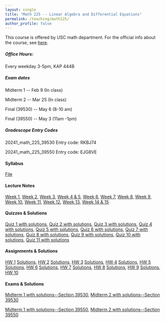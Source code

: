 ```yaml
---
layout: single
title: "Math 225 -- Linear Algebra and Differential Equations"
permalink: /teaching/math225/
author_profile: false
---
```


This course is offered by USC math department. For the official info about the course, see [here](https://dornsife.usc.edu/mathematics/math-225-linear-algebra-and-linear-differential-equations/).

##### Office Hours: 
Every weekday 3-5pm, KAP 444B

##### Exam dates
Midterm 1 -- Feb 9 (In class)

Midterm 2 -- Mar 25 (In class)

Final (39530) -- May 6 (8-10 am)

Final (39550) -- May 3 (11am -1pm)

##### Gradescope Entry Codes

20241_math_225_39530 Entry code: RKBJ74

20241_math_225_39550 Entry code: EJG8VE

#### Syllabus

[File](https://elifuskuplu.github.io/files/syllabus.pdf)

#### Lecture Notes

[Week 1](https://elifuskuplu.github.io/files/Week1.pdf), [Week 2](https://elifuskuplu.github.io/files/Week2.pdf), [Week 3](https://elifuskuplu.github.io/files/Week3.pdf), [Week 4 & 5](https://elifuskuplu.github.io/files/Week4.pdf), [Week 6](https://elifuskuplu.github.io/files/Week6.pdf),  [Week 7](https://elifuskuplu.github.io/files/Week7.pdf), [Week 8](https://elifuskuplu.github.io/files/Week8.pdf), [Week 9](https://elifuskuplu.github.io/files/Week9.pdf), [Week 10](https://elifuskuplu.github.io/files/Week10.pdf), [Week 11](https://elifuskuplu.github.io/files/Week11.pdf), [Week 12](https://elifuskuplu.github.io/files/Week12.pdf), [Week 13](https://elifuskuplu.github.io/files/Week13.pdf), [Week 14 & 15](https://elifuskuplu.github.io/files/Week14.pdf)

#### Quizzes & Solutions

[Quiz 1 with solutions](https://elifuskuplu.github.io/files/Quiz1_afternoon_session.pdf), [Quiz 2 with solutions](https://elifuskuplu.github.io/files/Quiz2_morning_session.pdf), [Quiz 3 with solutions](https://elifuskuplu.github.io/files/Quiz3_morning_session.pdf), [Quiz 4 with solutions](https://elifuskuplu.github.io/files/Quiz4_morning_session.pdf), [Quiz 5 with solutions](https://elifuskuplu.github.io/files/Quiz5_morning_session.pdf), [Quiz 6 with solutions](https://elifuskuplu.github.io/files/Quiz6.pdf), [Quiz 7 with solutions](https://elifuskuplu.github.io/files/Quiz7.pdf), [Quiz 8 with solutions](https://elifuskuplu.github.io/files/Quiz8.pdf), [Quiz 9 with solutions](https://elifuskuplu.github.io/files/Quiz9.pdf), [Quiz 10 with solutions](https://elifuskuplu.github.io/files/Quiz10.pdf), [Quiz 11 with solutions](https://elifuskuplu.github.io/files/Quiz11.pdf)

#### Assignments & Solutions

[HW 1](https://elifuskuplu.github.io/files/HW1_and_study_sheet.pdf) [Solutions](https://elifuskuplu.github.io/files/HW1_solutions.pdf), [HW 2](https://elifuskuplu.github.io/files/HW2_and_study_sheet.pdf) [Solutions](https://elifuskuplu.github.io/files/HW2_solutions.pdf), [HW 3](https://elifuskuplu.github.io/files/HW3_and_study_sheet.pdf) [Solutions](https://elifuskuplu.github.io/files/HW3_solutions.pdf), [HW 4](https://elifuskuplu.github.io/files/HW4_and_study_sheet.pdf) [Solutions](https://elifuskuplu.github.io/files/HW4_solutions.pdf), [HW 5](https://elifuskuplu.github.io/files/HW5_and_study_sheet.pdf) [Solutions](https://elifuskuplu.github.io/files/HW5_solutions.pdf), [HW 6](https://elifuskuplu.github.io/files/HW6_and_study_sheet.pdf) [Solutions](https://elifuskuplu.github.io/files/HW6_solutions.pdf), [HW 7](https://elifuskuplu.github.io/files/HW7_and_study_sheet.pdf) [Solutions](https://elifuskuplu.github.io/files/HW7_solutions.pdf), [HW 8](https://elifuskuplu.github.io/files/HW8_and_study_sheet.pdf) [Solutions](https://elifuskuplu.github.io/files/HW8_solutions.pdf), [HW 9](https://elifuskuplu.github.io/files/HW9_and_study_sheet.pdf) [Solutions](https://elifuskuplu.github.io/files/HW9_solutions.pdf), [HW 10](https://elifuskuplu.github.io/files/HW10_and_study_sheet.pdf)    

#### Exams & Solutions

[Midterm 1 with solutions--Section 39530](https://elifuskuplu.github.io/files/225Sp24m1-sol.pdf), [Midterm 2 with solutions--Section 39530](https://elifuskuplu.github.io/files/F_midterm2_39530.pdf)


[Midterm 1 with solutions--Section 39550](https://elifuskuplu.github.io/files/225Sp24m1-version2-sol.pdf), [Midterm 2 with solutions--Section 39550](https://elifuskuplu.github.io/files/L_midterm2_39550.pdf)
